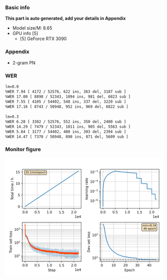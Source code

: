 ### Basic info

**This part is auto generated, add your details in Appendix**

* Model size/M: 8.65
* GPU info \[5\]
  * \[5\] GeForce RTX 3090

### Appendix

* 2-gram PN

### WER
```
lm=0.0
%WER 7.94 [ 4172 / 52576, 622 ins, 363 del, 3187 sub ]
%WER 17.00 [ 8898 / 52343, 1094 ins, 981 del, 6823 sub ]
%WER 7.55 [ 4105 / 54402, 548 ins, 337 del, 3220 sub ]
%WER 17.16 [ 8743 / 50948, 952 ins, 969 del, 6822 sub ]

lm=0.3
%WER 6.28 [ 3302 / 52576, 552 ins, 350 del, 2400 sub ]
%WER 14.29 [ 7479 / 52343, 1011 ins, 905 del, 5563 sub ]
%WER 5.84 [ 3177 / 54402, 480 ins, 303 del, 2394 sub ]
%WER 14.47 [ 7370 / 50948, 890 ins, 871 del, 5609 sub ]
```

### Monitor figure
![monitor](./monitor.png)
